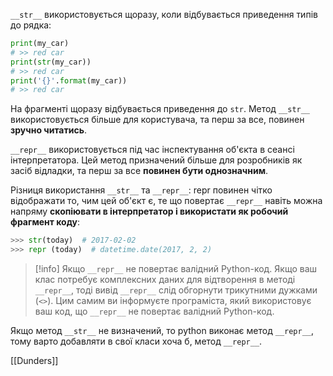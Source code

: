 `__str__` використовується щоразу, коли відбувається приведення типів до рядка:
```python
print(my_car)
# >> red car
print(str(my_car))
# >> red car
print('{}'.format(my_car))
# >> red car
```
На фрагменті щоразу відбувається приведення до `str`. Метод `__str__` використовується більше для користувача, та перш за все, повинен **зручно читатись**.

`__repr__` використовується під час інспектування об'єкта в сеансі інтерпретатора. Цей метод призначений більше для розробників як засіб відладки, та перш за все **повинен бути однозначним**.

Різниця використання `__str__` та `__repr__`: repr повинен чітко відображати то, чим цей об'єкт є, те що повертає `__repr__` навіть можна напряму **скопіювати в інтерпретатор і використати як робочий фрагмент коду**:
```python
>>> str(today)  # 2017-02-02
>>> repr (today)  # datetime.date(2017, 2, 2)
```

> [!info] Якщо `__repr__` не повертає валідний Python-код.
> Якщо ваш клас потребує комплексних даних для відтворення в методі `__repr__`, тоді вивід `__repr__` слід обгорнути трикутними дужками (`<>`). Цим самим ви інформуєте програміста, який використовує ваш код, що `__repr__` не повертає валідний Python-код.

Якщо метод `__str__` не визначений, то python виконає метод `__repr__`, тому варто добавляти в свої класи хоча б, метод `__repr__`.

[[Dunders]]